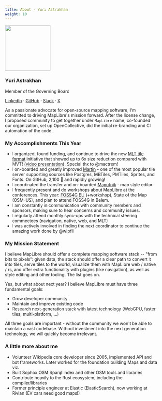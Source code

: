 ```yaml
---
title: About - Yuri Astrakhan
weight: 10
---
```


<div class="text-center mb-5">
    <img
        src="https://avatars.githubusercontent.com/u/1641515?v=4"
        width="150"
        class="rounded-circle mt-3"
    />
    <h3 class="m-3">Yuri Astrakhan</h3>
    <p>Member of the Governing Board</p>
    <p><a href="https://www.linkedin.com/in/yurik/">LinkedIn</a> · <a href="https://github.com/nyurik">GitHub</a> · <a href="https://osmus.slack.com/team/UD83BMK5W">Slack</a> · <a href="https://twitter.com/nyuriks">X</a>
</div>

As a passionate advocate for open-source mapping software, I'm committed to driving MapLibre's mission forward. After the license change, I proposed community to get together under `MapLibre` name, co-founded our organization, set up OpenCollective, did the initial re-branding and CI automation of the code.

### My Accomplishments This Year

- I organized, found funding, and continue to drive the new [MLT tile format](https://github.com/maplibre/maplibre-tile-spec) initiative that showed up to 6x size reduction compared with MVT! ([video presentation](https://youtu.be/YHcoAFcsES0?si=9wmZjIkM5PmWIrVK&t=1336)). Special thx to @mactrem!
- I on-boarded and greatly improved [Martin](https://maplibre.org/martin/) - one of the most popular tile server supporting sources like Postgres, MBTiles, PMTiles, Sprites, and Fonts. On GitHub, 2,100 :star2: and rapidly growing!
- I coordinated the transfer and on-boarded [Maputnik](https://maputnik.github.io/) - map style editor
- I frequently present and do workshops about MapLibre at the conferences. This year: [FOSS4G EU](https://www.youtube.com/watch?v=6y7zA14Jbc8) (+workshop), State of the Map (OSM-US), and plan to attend FOSS4G in Belem.
- I am constantly in communication with community members and sponsors, making sure to hear concerns and community issues.
- I regularly attend monthly sync-ups with the technical steering commeetees (navigation, native, web, and MLT)
- I was actively involved in finding the next coordinator to continue the amazing work done by @wipfli

### My Mission Statement

I believe MapLibre should offer a complete mapping software stack -- "from bits to pixels": given data, the stack should offer a clear path to convert it into tiles, serve tiles to the world, visualize them with MapLibre web / native / rs, and offer extra functionality with plugins (like navigation), as well as style editing and other tooling. The list goes on.

Yes, but what about next year? I believe MapLibre must have three fundamental goals:

- Grow developer community
- Maintain and improve existing code
- Research next-generation stack with latest technology (WebGPU, faster tiles, multi-platform, ...)

All three goals are important - without the community we won't be able to maintain a vast codebase. Without investment into the next generation technology, we will quickly become irrelevant.

### A little more about me

- Volunteer Wikipedia core developer since 2005, implemented API and bot frameworks. Later worked for the foundation building Maps and data viz.
- Built Sophox OSM Sparql index and other OSM tools and libraries
- Contribute heavily to the Rust ecosystem, including the compiler/libraries
- Former principle engineer at Elastic (ElasticSearch), now working at Rivian (EV cars need good maps!)
